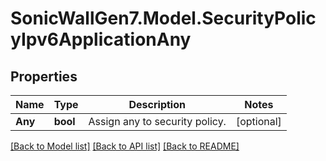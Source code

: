# SonicWallGen7.Model.SecurityPolicyIpv6ApplicationAny

## Properties

Name | Type | Description | Notes
------------ | ------------- | ------------- | -------------
**Any** | **bool** | Assign any to security policy. | [optional] 

[[Back to Model list]](../README.md#documentation-for-models) [[Back to API list]](../README.md#documentation-for-api-endpoints) [[Back to README]](../README.md)

